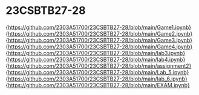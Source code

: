# 23CSBTB27-28
{https://github.com/2303A51700/23CSBTB27-28/blob/main/Game1.ipynb}
{https://github.com/2303A51700/23CSBTB27-28/blob/main/Game2.ipynb}
{https://github.com/2303A51700/23CSBTB27-28/blob/main/Game3.ipynb}
{https://github.com/2303A51700/23CSBTB27-28/blob/main/Game4.ipynb}
{https://github.com/2303A51700/23CSBTB27-28/blob/main/lab3.ipynb}
{https://github.com/2303A51700/23CSBTB27-28/blob/main/lab4.ipynb}
{https://github.com/2303A51700/23CSBTB27-28/blob/main/assignment2}
{https://github.com/2303A51700/23CSBTB27-28/blob/main/Lab_5.ipynb}
{https://github.com/2303A51700/23CSBTB27-28/blob/main/lab_6.ipynb}
{https://github.com/2303A51700/23CSBTB27-28/blob/main/EXAM.ipynb}

